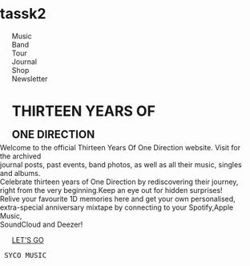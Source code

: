 # tassk2<!DOCTYPE html>
<html>
<head>
  <style>
     ul li{
      list-style-type:none;
     }
  </style>
  <style>
    body{
      background-image: url(pic.jpg);
      background-repeat:no-repeat ;
      background-size: cover;
      position: relative;
      background-position: center;
      height: 100vh;
      margin: 0;
      padding:0;
      margin-bottom: 15%;
      }
  </style>
  <style>
    h2{line-height: 0px;}
  </style>
<script src="https://kit.fontawesome.com/f9c49325e6.js" crossorigin="anonymous"></script>
<link rel = "stylesheet" href="style.css">
</head>
<body>
<div class="menu-bar">     
<ul>
<li>Music</li>
<li>Band</li>
<li>Tour</li>
<li>Journal</li>
<li>Shop</li>
<li>Newsletter</li> 
</ul>
</div>
  <div>
  <ul>
    <h1 class = "paragraph">THIRTEEN YEARS OF</h1>
    <h2 class = "paragraph2">ONE DIRECTION</h2>
  </div>
</ul>
<div>
  <p class = "paragraph5">Welcome to the official Thirteen Years Of One Direction website. Visit for the archived<br>
  journal posts, past events, band photos, as well as all their music, singles and albums.<br>
  Celebrate thirteen years of One Direction by rediscovering their journey,<br>
  right from the very beginning.Keep an eye out for hidden surprises!<br>
  Relive your favourite 1D memories here and get your own personalised,<br>
  extra-special anniversary mixtape by connecting to your Spotify,Apple Music,<br>
  SoundCloud and Deezer!</p>
</div>
<ul>
<div>
<a href= "#" class = "lets-go-btn">LET'S GO</a>
</div>
</ul>
<footer class = "footer">
  <div class="icons">
  <ul>
    <a style="color: #0ac623;"href="#"><i class="fa-brands fa-spotify"></i></a> 
    <a style="color: #595b60b5;"href="#"><i class="fa-brands fa-apple"></i></a>
    <a style="color: #ef4f0bf3;"href="#"><i class="fa-brands fa-soundcloud"></i></a>
    <a style="color: floralwhite;"href="#"><i class="fa-brands fa-deezer"></i></a>
  </ul>
  </div> 
  <div class="p1">
  <pre> SYCO MUSIC                                                         &copy;2022 SONY MUSIC ENTERTAINMENT UK LTD                                              PRIVACY AND COOKIE POLICY</pre>
  </div>
</footer>
</body>
</html>
